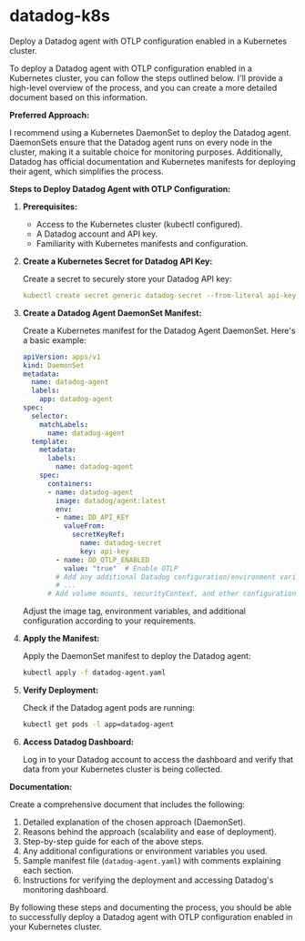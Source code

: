 # datadog-k8s
Deploy a Datadog agent with OTLP configuration enabled in a Kubernetes cluster.

To deploy a Datadog agent with OTLP configuration enabled in a Kubernetes cluster, you can follow the steps outlined below. I'll provide a high-level overview of the process, and you can create a more detailed document based on this information.

**Preferred Approach:**

I recommend using a Kubernetes DaemonSet to deploy the Datadog agent. DaemonSets ensure that the Datadog agent runs on every node in the cluster, making it a suitable choice for monitoring purposes. Additionally, Datadog has official documentation and Kubernetes manifests for deploying their agent, which simplifies the process.

**Steps to Deploy Datadog Agent with OTLP Configuration:**

1. **Prerequisites:**

   - Access to the Kubernetes cluster (kubectl configured).
   - A Datadog account and API key.
   - Familiarity with Kubernetes manifests and configuration.

2. **Create a Kubernetes Secret for Datadog API Key:**

   Create a secret to securely store your Datadog API key:

   ```yaml
   kubectl create secret generic datadog-secret --from-literal api-key=<your-datadog-api-key>
   ```

3. **Create a Datadog Agent DaemonSet Manifest:**

   Create a Kubernetes manifest for the Datadog Agent DaemonSet. Here's a basic example:

   ```yaml
   apiVersion: apps/v1
   kind: DaemonSet
   metadata:
     name: datadog-agent
     labels:
       app: datadog-agent
   spec:
     selector:
       matchLabels:
         name: datadog-agent
     template:
       metadata:
         labels:
           name: datadog-agent
       spec:
         containers:
         - name: datadog-agent
           image: datadog/agent:latest
           env:
           - name: DD_API_KEY
             valueFrom:
               secretKeyRef:
                 name: datadog-secret
                 key: api-key
           - name: DD_OTLP_ENABLED
             value: "true"  # Enable OTLP
           # Add any additional Datadog configuration/environment variables as needed
           # ...
         # Add volume mounts, securityContext, and other configurations as needed
   ```

   Adjust the image tag, environment variables, and additional configuration according to your requirements.

4. **Apply the Manifest:**

   Apply the DaemonSet manifest to deploy the Datadog agent:

   ```bash
   kubectl apply -f datadog-agent.yaml
   ```

5. **Verify Deployment:**

   Check if the Datadog agent pods are running:

   ```bash
   kubectl get pods -l app=datadog-agent
   ```

6. **Access Datadog Dashboard:**

   Log in to your Datadog account to access the dashboard and verify that data from your Kubernetes cluster is being collected.

**Documentation:**

Create a comprehensive document that includes the following:

1. Detailed explanation of the chosen approach (DaemonSet).
2. Reasons behind the approach (scalability and ease of deployment).
3. Step-by-step guide for each of the above steps.
4. Any additional configurations or environment variables you used.
5. Sample manifest file (`datadog-agent.yaml`) with comments explaining each section.
6. Instructions for verifying the deployment and accessing Datadog's monitoring dashboard.

By following these steps and documenting the process, you should be able to successfully deploy a Datadog agent with OTLP configuration enabled in your Kubernetes cluster.

